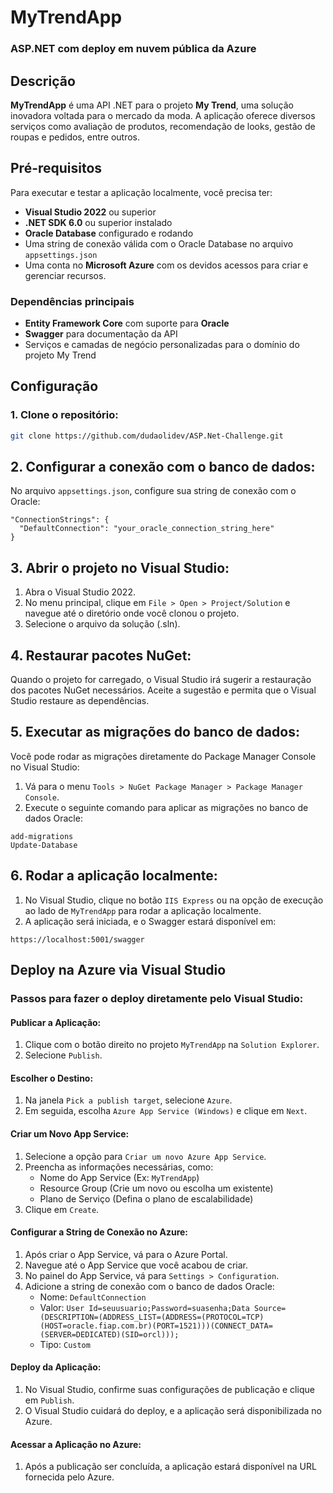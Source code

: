 # MyTrendApp 
### ASP.NET com deploy em nuvem pública da Azure

## Descrição
**MyTrendApp** é uma API .NET para o projeto **My Trend**, uma solução inovadora voltada para o mercado da moda. A aplicação oferece diversos serviços como avaliação de produtos, recomendação de looks, gestão de roupas e pedidos, entre outros.

## Pré-requisitos

Para executar e testar a aplicação localmente, você precisa ter:

- **Visual Studio 2022** ou superior
- **.NET SDK 6.0** ou superior instalado
- **Oracle Database** configurado e rodando
- Uma string de conexão válida com o Oracle Database no arquivo `appsettings.json`
- Uma conta no **Microsoft Azure** com os devidos acessos para criar e gerenciar recursos.

### Dependências principais
- **Entity Framework Core** com suporte para **Oracle**
- **Swagger** para documentação da API
- Serviços e camadas de negócio personalizadas para o domínio do projeto My Trend

## Configuração

### 1. Clone o repositório:
```bash
git clone https://github.com/dudaolidev/ASP.Net-Challenge.git
````
## 2. Configurar a conexão com o banco de dados:

No arquivo `appsettings.json`, configure sua string de conexão com o Oracle:

```
"ConnectionStrings": {
  "DefaultConnection": "your_oracle_connection_string_here"
}
```
## 3. Abrir o projeto no Visual Studio:

1. Abra o Visual Studio 2022.
2. No menu principal, clique em `File > Open > Project/Solution` e navegue até o diretório onde você clonou o projeto.
3. Selecione o arquivo da solução (.sln).

## 4. Restaurar pacotes NuGet:

Quando o projeto for carregado, o Visual Studio irá sugerir a restauração dos pacotes NuGet necessários. Aceite a sugestão e permita que o Visual Studio restaure as dependências.

## 5. Executar as migrações do banco de dados:

Você pode rodar as migrações diretamente do Package Manager Console no Visual Studio:

1. Vá para o menu `Tools > NuGet Package Manager > Package Manager Console`.
2. Execute o seguinte comando para aplicar as migrações no banco de dados Oracle:

```
add-migrations
Update-Database
```
## 6. Rodar a aplicação localmente:

1. No Visual Studio, clique no botão `IIS Express` ou na opção de execução ao lado de `MyTrendApp` para rodar a aplicação localmente.
2. A aplicação será iniciada, e o Swagger estará disponível em:

```
https://localhost:5001/swagger
````

## Deploy na Azure via Visual Studio

### Passos para fazer o deploy diretamente pelo Visual Studio:

#### Publicar a Aplicação:

1. Clique com o botão direito no projeto `MyTrendApp` na `Solution Explorer`.
2. Selecione `Publish`.

#### Escolher o Destino:

1. Na janela `Pick a publish target`, selecione `Azure`.
2. Em seguida, escolha `Azure App Service (Windows)` e clique em `Next`.

#### Criar um Novo App Service:

1. Selecione a opção para `Criar um novo Azure App Service`.
2. Preencha as informações necessárias, como:
   - Nome do App Service (Ex: `MyTrendApp`)
   - Resource Group (Crie um novo ou escolha um existente)
   - Plano de Serviço (Defina o plano de escalabilidade)
3. Clique em `Create`.

#### Configurar a String de Conexão no Azure:

1. Após criar o App Service, vá para o Azure Portal.
2. Navegue até o App Service que você acabou de criar.
3. No painel do App Service, vá para `Settings > Configuration`.
4. Adicione a string de conexão com o banco de dados Oracle:
   - Nome: `DefaultConnection`
   - Valor: `User Id=seuusuario;Password=suasenha;Data Source=(DESCRIPTION=(ADDRESS_LIST=(ADDRESS=(PROTOCOL=TCP)(HOST=oracle.fiap.com.br)(PORT=1521)))(CONNECT_DATA=(SERVER=DEDICATED)(SID=orcl)));`
   - Tipo: `Custom`

#### Deploy da Aplicação:

1. No Visual Studio, confirme suas configurações de publicação e clique em `Publish`.
2. O Visual Studio cuidará do deploy, e a aplicação será disponibilizada no Azure.

#### Acessar a Aplicação no Azure:

1. Após a publicação ser concluída, a aplicação estará disponível na URL fornecida pelo Azure.





